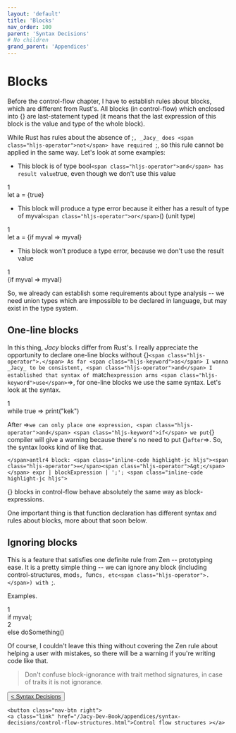 ```yaml
---
layout: 'default'
title: 'Blocks'
nav_order: 100
parent: 'Syntax Decisions'
# No children
grand_parent: 'Appendices'
---
```


# Blocks

Before the control-flow chapter, I have to establish rules about blocks, which are different from Rust's. All blocks (in
control-flow) which enclosed into <span class="inline-code highlight-jc hljs">{}</span> are last-statement typed (it means that the last expression of this block is the
value and type of the whole block).

While Rust has rules about the absence of <span class="inline-code highlight-jc hljs">;`, _Jacy_ does <span class="hljs-operator">not</span> have required `;</span>, so this rule cannot be applied in the
same way. Let's look at some examples:

* This block is of type <span class="inline-code highlight-jc hljs"><span class="hljs-type">bool</span>` <span class="hljs-operator">and</span> has result value `<span class="hljs-literal">true</span></span>, even though we don't use this value

<div class="code-fence highlight-jc hljs">
            <div class="line-num" data-line-num="1">1</div><div class="line"><span class="hljs-keyword">let</span> <span class="hljs-variable">a</span> <span class="hljs-operator">=</span> {<span class="hljs-literal">true</span>}</div>
        </div>

* This block will produce a type error because it either has a result of type of <span class="inline-code highlight-jc hljs">myval` <span class="hljs-operator">or</span> `()</span> (unit type)

<div class="code-fence highlight-jc hljs">
            <div class="line-num" data-line-num="1">1</div><div class="line"><span class="hljs-keyword">let</span> <span class="hljs-variable">a</span> <span class="hljs-operator">=</span> {<span class="hljs-keyword">if</span> myval <span class="hljs-operator">=</span><span class="hljs-operator">&gt;</span> myval}</div>
        </div>

* This block won't produce a type error, because we don't use the result value

<div class="code-fence highlight-jc hljs">
            <div class="line-num" data-line-num="1">1</div><div class="line">{<span class="hljs-keyword">if</span> myval <span class="hljs-operator">=</span><span class="hljs-operator">&gt;</span> myval}</div>
        </div>

So, we already can establish some requirements about type analysis -- we need union types which are impossible to be
declared in language, but may exist in the type system.

## One-line blocks

In this thing, _Jacy_ blocks differ from Rust's. I really appreciate the opportunity to declare one-line blocks without
<span class="inline-code highlight-jc hljs">{}`<span class="hljs-operator">.</span> As far <span class="hljs-keyword">as</span> I wanna _Jacy_ to be consistent, <span class="hljs-operator">and</span> I established that syntax of `<span class="hljs-keyword">match</span>` expression arms <span class="hljs-keyword">use</span> `<span class="hljs-operator">=</span><span class="hljs-operator">&gt;</span></span>, for
one-line blocks we use the same syntax. Let's look at the syntax.

<div class="code-fence highlight-jc hljs">
            <div class="line-num" data-line-num="1">1</div><div class="line"><span class="hljs-keyword">while</span> <span class="hljs-literal">true</span> <span class="hljs-operator">=</span><span class="hljs-operator">&gt;</span> <span class="hljs-title function_ invoke__">print</span>(<span class="hljs-string">&quot;kek&quot;</span>)</div>
        </div>

After <span class="inline-code highlight-jc hljs"><span class="hljs-operator">=</span><span class="hljs-operator">&gt;</span>` we can only place one expression, <span class="hljs-operator">and</span> <span class="hljs-keyword">if</span> we put `{}</span> compiler will give a warning because there's no need to
put <span class="inline-code highlight-jc hljs">{}` after `<span class="hljs-operator">=</span><span class="hljs-operator">&gt;</span></span>. So, the syntax looks kind of like that.

<span class="inline-code highlight-jc hljs">`</span>antlr4
block: <span class="inline-code highlight-jc hljs"><span class="hljs-operator">=</span><span class="hljs-operator">&gt;</span></span> expr | blockExpression | ';';
<span class="inline-code highlight-jc hljs">`</span>

<span class="inline-code highlight-jc hljs">{}</span> blocks in control-flow behave absolutely the same way as block-expressions.

One important thing is that function declaration has different syntax and rules about blocks, more about that soon
below.

## Ignoring blocks

This is a feature that satisfies one definite rule from Zen -- prototyping ease. It is a pretty simple thing -- we can
ignore any block (including control-structures, <span class="inline-code highlight-jc hljs"><span class="hljs-keyword">mod</span>`s, `<span class="hljs-keyword">func</span>`s, etc<span class="hljs-operator">.</span>) with `;</span>.

Examples.

<div class="code-fence highlight-jc hljs">
            <div class="line-num" data-line-num="1">1</div><div class="line"><span class="hljs-keyword">if</span> myval;</div><div class="line-num" data-line-num="2">2</div><div class="line"><span class="hljs-keyword">else</span> <span class="hljs-title function_ invoke__">doSomething</span>()</div>
        </div>

Of course, I couldn't leave this thing without covering the Zen rule about helping a user with mistakes, so there will
be a warning if you're writing code like that.

> Don't confuse block-ignorance with trait method signatures, in case of traits it is not ignorance.
<div class="nav-btn-block">
    <button class="nav-btn left">
    <a class="link" href="/Jacy-Dev-Book/appendices/syntax-decisions/index.html">< Syntax Decisions</a>
</button>

    <button class="nav-btn right">
    <a class="link" href="/Jacy-Dev-Book/appendices/syntax-decisions/control-flow-structures.html">Control flow structures ></a>
</button>

</div>
